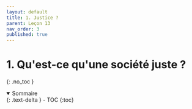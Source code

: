 ```yaml
---
layout: default
title: 1. Justice ?
parent: Leçon 13
nav_order: 3
published: true
---
```


# 1. Qu'est-ce qu'une société juste ?
{: .no_toc }

<details open markdown="block">
  <summary>
    Sommaire
  </summary>
  {: .text-delta }
- TOC
{:toc}
</details>

